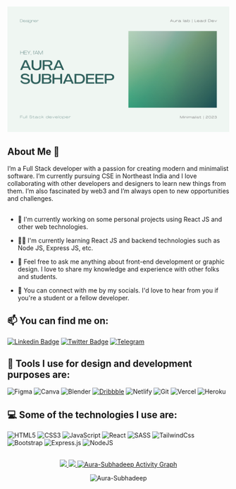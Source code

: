 <!--<h1 align="center" >Hey, folks!<img src="https://raw.githubusercontent.com/ABSphreak/ABSphreak/master/gifs/Hi.gif" width="30px" height="30px">-->
</h1>
<a href="https://github.com/Aura-Subhadeep">
<img src="./Profile.png">
</a>

## About Me 👋
<p >
I’m a Full Stack developer with a passion for creating modern and minimalist software. I’m currently pursuing CSE in Northeast India and I love collaborating with other developers and designers to learn new things from them. I’m also fascinated by web3 and I’m always open to new opportunities and challenges.
</p>

##

- 🔭 I'm currently working on some personal projects using React JS and other web technologies.

- 👨‍💻 I'm currently learning React JS and backend technologies such as Node JS, Express JS, etc.

- 👋 Feel free to ask me anything about front-end development or graphic design. I love to share my knowledge and experience with other folks and students.

- 📧 You can connect with me by my socials. I'd love to hear from you if you're a student or a fellow developer.

## 📫 You can find me on:

[![Linkedin Badge](https://img.shields.io/badge/-Linkedin-blue?style=flat&logo=Linkedin&logoColor=white&link=https://www.linkedin.com)](https://www.linkedin.com)
[![Twitter Badge](https://img.shields.io/badge/-Twitter-1ca0f1?style=flat&labelColor=1ca0f1&logo=twitter&logoColor=white&link=https://twitter.com/Aura)](https://twitter.com/_Aura)
[![Telegram](https://img.shields.io/badge/Telegram-2CA5E0?style=flat&logo=telegram&logoColor=white&link=https://t.me/AuraSubhadeeP/)](https://t.me/AuraSubhadeeP)

## 🎨 Tools I use for design and development purposes are:

![Figma](https://img.shields.io/badge/Figma-EA4C89?style=flat&logo=figma&logoColor=white)
![Canva](https://img.shields.io/badge/Canva-%2300C4CC.svg?style=flat&logo=Canva&logoColor=white)
![Blender](https://img.shields.io/badge/Blender-%23F5792A.svg?style=flat&logo=blender&logoColor=white)
[![Dribbble](https://img.shields.io/badge/-Dribbble-EA4C89?style=flat&logo=dribbble&logoColor=white&link=https://dribbble.com/_Aura/)](https://dribbble.com/_Aura)
![Netlify](https://img.shields.io/badge/Netlify-%23000000.svg?style=flat&logo=netlify&logoColor=#00C7B7)
![Git](https://img.shields.io/badge/Git-%23F05033.svg?style=flat&logo=git&logoColor=white)
![Vercel](https://img.shields.io/badge/-Vercel-%23ffffff?style=flat&logo=vercel&logoColor=000000)
![Heroku](https://img.shields.io/badge/Heroku-%23430098.svg?style=flat&logo=heroku&logoColor=white)

## 💻 Some of the technologies I use are: 
![HTML5](https://img.shields.io/badge/HTML5-%23E34F26.svg?style=flat&logo=html5&logoColor=white)
![CSS3](https://img.shields.io/badge/CSS3-%231572B6.svg?style=flat&logo=css3&logoColor=white)
![JavaScript](https://img.shields.io/badge/-JavaScript-%23F7DF1C?style=flat&logo=javascript&logoColor=000000&labelColor=%23F7DF1C&color=%23FFCE5A)
![React](https://img.shields.io/badge/React-%2320232a.svg?style=flat&logo=react&logoColor=%2361DAFB)
![SASS](https://img.shields.io/badge/SASS-hotpink.svg?style=flat&logo=SASS&logoColor=white)
![TailwindCss](https://img.shields.io/badge/-TailwindCss-%231a202c?style=flat&logo=tailwind-css)
![Bootstrap](https://img.shields.io/badge/Bootstrap-%23563D7C.svg?style=flat&logo=bootstrap&logoColor=white)
![Express.js](https://img.shields.io/badge/express.js-%23404d59.svg?style=flat&logo=express&logoColor=%2361DAFB)
![NodeJS](https://img.shields.io/badge/node.js-6DA55F?style=flat&logo=node.js&logoColor=white)



##  
<p align="center">
<a href="https://github.com/Aura-Subhadeep">
<img src="https://github-readme-stats-1-sable-seven.vercel.app/api?username=Aura-Subhadeep&show_icons=true&theme=nightowl"/>
<img src="https://streak-stats.demolab.com?user=Aura-Subhadeep&theme=nightowl&count_private=true" />
<img alt="Aura-Subhadeep Activity Graph" src="https://github-readme-activity-graph.cyclic.app/graph/?username=Aura-Subhadeep&theme=nightowl" />
</a>
</p>
<p align="center">
<img src="https://komarev.com/ghpvc/?username=Aura-Subhadeep&color=0A0A0A" alt="Aura-Subhadeep" />
</p>
